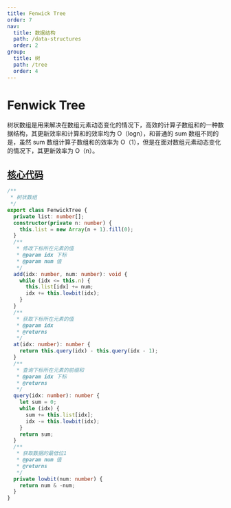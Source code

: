 ```yaml
---
title: Fenwick Tree
order: 7
nav:
  title: 数据结构
  path: /data-structures
  order: 2
group:
  title: 树
  path: /tree
  order: 4
---
```


# Fenwick Tree

树状数组是用来解决在数组元素动态变化的情况下，高效的计算子数组和的一种数据结构，其更新效率和计算和的效率均为 O（logn），和普通的 sum 数组不同的是，虽然 sum 数组计算子数组和的效率为 O（1），但是在面对数组元素动态变化的情况下，其更新效率为 O（n）。

## [核心代码](https://gitee.com/bestlyg/bestlyg/tree/master/packages/data-structures/src/tree/fenwickTree.ts)

```ts
/**
 * 树状数组
 */
export class FenwickTree {
  private list: number[];
  constructor(private n: number) {
    this.list = new Array(n + 1).fill(0);
  }
  /**
   * 修改下标所在元素的值
   * @param idx 下标
   * @param num 值
   */
  add(idx: number, num: number): void {
    while (idx <= this.n) {
      this.list[idx] += num;
      idx += this.lowbit(idx);
    }
  }
  /**
   * 获取下标所在元素的值
   * @param idx
   * @returns
   */
  at(idx: number): number {
    return this.query(idx) - this.query(idx - 1);
  }
  /**
   * 查询下标所在元素的前缀和
   * @param idx 下标
   * @returns
   */
  query(idx: number): number {
    let sum = 0;
    while (idx) {
      sum += this.list[idx];
      idx -= this.lowbit(idx);
    }
    return sum;
  }
  /**
   * 获取数据的最低位1
   * @param num 值
   * @returns
   */
  private lowbit(num: number) {
    return num & -num;
  }
}
```
